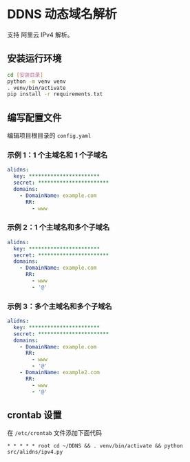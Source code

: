 # DDNS 动态域名解析

支持 阿里云 IPv4 解析。

## 安装运行环境

```bash
cd [安装目录]
python -m venv venv
. venv/bin/activate
pip install -r requirements.txt
```

## 编写配置文件

编辑项目根目录的 `config.yaml`

### 示例 1：1 个主域名和 1 个子域名

```yaml
alidns:
  key: ***********************
  secret: ***********************
  domains:
    - DomainName: example.com
      RR: 
        - www
```

### 示例 2：1 个主域名和多个子域名

```yaml
alidns:
  key: ***********************
  secret: ***********************
  domains:
    - DomainName: example.com
      RR:
        - www
        - '@'
```

### 示例 3：多个主域名和多个子域名

```yaml
alidns:
  key: ***********************
  secret: ***********************
  domains:
    - DomainName: example.com
      RR:
        - www
        - '@'
    - DomainName: example2.com
      RR:
        - www
        - '@'
```

## crontab 设置

在 `/etc/crontab` 文件添加下面代码

```crontab
* * * * * root cd ~/DDNS && . venv/bin/activate && python src/alidns/ipv4.py
```
